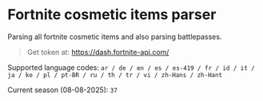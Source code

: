 # Fortnite cosmetic items parser

Parsing all fortnite cosmetic items and also parsing battlepasses.

> Get token at: https://dash.fortnite-api.com/

Supported language codes:
`ar / de / en / es / es-419 / fr / id / it / ja / ko / pl / pt-BR / ru / th / tr / vi / zh-Hans / zh-Hant`

Current season (08-08-2025):
`37`
